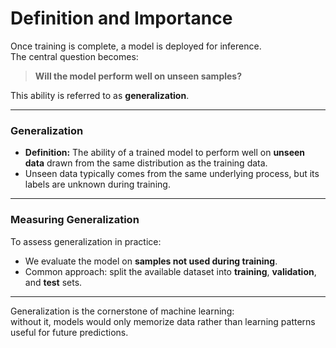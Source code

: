 # Definition and Importance

Once training is complete, a model is deployed for inference.  
The central question becomes:

> **Will the model perform well on unseen samples?**

This ability is referred to as **generalization**.

---

### Generalization
- **Definition:** The ability of a trained model to perform well on **unseen data** drawn from the same distribution as the training data.  
- Unseen data typically comes from the same underlying process, but its labels are unknown during training.

---

### Measuring Generalization
To assess generalization in practice:
- We evaluate the model on **samples not used during training**.  
- Common approach: split the available dataset into **training**, **validation**, and **test** sets.

---

Generalization is the cornerstone of machine learning:  
without it, models would only memorize data rather than learning patterns useful for future predictions.
